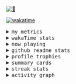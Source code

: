 [![🐙](https://hits.seeyoufarm.com/api/count/incr/badge.svg?url=https%3A%2F%2Fgithub.com%2Fktnkk%2Fhit-counter&count_bg=%23070707&title_bg=%23070707&icon=&icon_color=%23E7E7E7&title=visitors&edge_flat=true)](https://hits.seeyoufarm.com)

[![wakatime](https://wakatime.com/badge/user/43ee8060-219a-4cc8-b7a0-9a681ab5a8a7.svg)](https://wakatime.com/@43ee8060-219a-4cc8-b7a0-9a681ab5a8a7)

<details>
  <summary> <samp>my metrics</samp></summary>
  
  <br>
  
 ![🐳](https://github.com/kkhys/kkhys/blob/main/github-metrics.svg)
  
  ***
</details>

<details>
  <summary> <samp>wakaTime stats</samp></summary>
  
  <br>
  
<!--START_SECTION:waka-->
![Code Time](http://img.shields.io/badge/Code%20Time-1%2C488%20hrs%2040%20mins-blue)

**🐱 My GitHub Data** 

> 📦 5.1 MB Used in GitHub's Storage 
 > 
> 🏆 2,721 Contributions in the Year 2023
 > 
> 💼 Opted to Hire
 > 
> 📜 3 Public Repositories 
 > 
> 🔑 59 Private Repositories 
 > 
**I'm an Early 🐤** 

```text
🌞 Morning                11139 commits       ███████████░░░░░░░░░░░░░░   42.63 % 
🌆 Daytime                6169 commits        ██████░░░░░░░░░░░░░░░░░░░   23.61 % 
🌃 Evening                7511 commits        ███████░░░░░░░░░░░░░░░░░░   28.74 % 
🌙 Night                  1313 commits        █░░░░░░░░░░░░░░░░░░░░░░░░   05.02 % 
```
📅 **I'm Most Productive on Monday** 

```text
Monday                   4814 commits        █████░░░░░░░░░░░░░░░░░░░░   18.42 % 
Tuesday                  4392 commits        ████░░░░░░░░░░░░░░░░░░░░░   16.81 % 
Wednesday                4562 commits        ████░░░░░░░░░░░░░░░░░░░░░   17.46 % 
Thursday                 4182 commits        ████░░░░░░░░░░░░░░░░░░░░░   16.00 % 
Friday                   4417 commits        ████░░░░░░░░░░░░░░░░░░░░░   16.90 % 
Saturday                 1945 commits        ██░░░░░░░░░░░░░░░░░░░░░░░   07.44 % 
Sunday                   1820 commits        ██░░░░░░░░░░░░░░░░░░░░░░░   06.96 % 
```


📊 **This Week I Spent My Time On** 

```text
🕑︎ Time Zone: Asia/Tokyo

💬 Programming Languages: 
Other                    31 hrs 13 mins      █████████████████░░░░░░░░   66.88 % 
Java                     8 hrs 26 mins       █████░░░░░░░░░░░░░░░░░░░░   18.07 % 
HTML                     3 hrs 31 mins       ██░░░░░░░░░░░░░░░░░░░░░░░   07.53 % 
Play2                    1 hr 7 mins         █░░░░░░░░░░░░░░░░░░░░░░░░   02.42 % 
Markdown                 37 mins             ░░░░░░░░░░░░░░░░░░░░░░░░░   01.34 % 

🔥 Editors: 
Chrome                   31 hrs 13 mins      █████████████████░░░░░░░░   66.88 % 
IntelliJ                 15 hrs 21 mins      ████████░░░░░░░░░░░░░░░░░   32.89 % 
RubyMine                 3 mins              ░░░░░░░░░░░░░░░░░░░░░░░░░   00.13 % 
DataGrip                 2 mins              ░░░░░░░░░░░░░░░░░░░░░░░░░   00.10 % 

💻 Operating System: 
Mac                      46 hrs 41 mins      █████████████████████████   100.00 % 
```


 Last Updated on 2023/09/15 18:41:21 UTC
<!--END_SECTION:waka-->
  
  ***
</details>


<details>
  <summary> <samp>now playing</samp></summary>
  
  <br>
 
 [![🐟](https://spotify-github-profile.vercel.app/api/view?uid=31ryofms4dnv7mrohhepo4c4zgqu&cover_image=true&theme=default&show_offline=false&background_color=121212&bar_color=53b14f&bar_color_cover=false)](https://open.spotify.com/user/31ryofms4dnv7mrohhepo4c4zgqu)
  
  ***
</details>

<details>
  <summary> <samp>github readme stats</samp></summary>
  
  <br>
  
 <p align="left"> 
  <img alt="🐠" src="https://github-readme-stats.vercel.app/api?username=kkhys&count_private=true&show_icons=true&theme=dark&include_all_commits=true" />
  <img alt="🐟" src="https://github-readme-stats.vercel.app/api/top-langs/?username=kkhys&layout=compact&theme=dark&langs_count=10&hide=HTML,CSS,SCSS" />
</p>
  
  ***
</details>

<details>
  <summary> <samp>profile trophies</samp></summary>
  
  <br>
  
  [![🐬](https://github-profile-trophy.vercel.app/?username=kkhys&rank=SECRET,SSS,SS,S,AAA,AA,A&theme=darkhub&row=1&margin-w=10&no-bg=true)](https://github.com/ryo-ma/github-profile-trophy)
  
  ***
</details>

<details>
  <summary> <samp>summary cards</samp></summary>
  
  <br>
  
  ![🐋](https://github-profile-summary-cards.vercel.app/api/cards/profile-details?username=kkhys&theme=github_dark)
  ![🦑](https://github-profile-summary-cards.vercel.app/api/cards/repos-per-language?username=kkhys&theme=github_dark)
  ![🦭](https://github-profile-summary-cards.vercel.app/api/cards/most-commit-language?username=kkhys&theme=github_dark)
  ![🦀](https://github-profile-summary-cards.vercel.app/api/cards/stats?username=kkhys&theme=github_dark)
  ![🦈](https://github-profile-summary-cards.vercel.app/api/cards/productive-time?username=kkhys&theme=github_dark)
  
  ***
</details>

<details>
  <summary> <samp>streak stats</samp></summary>
  
  <br>
  
  [![🐠](http://github-readme-streak-stats.herokuapp.com?user=kkhys&theme=dark)](https://git.io/streak-stats)
  
  ***
</details>

<details>
  <summary> <samp>activity graph</samp></summary>
  
  <br>
  
  [![🐡](https://github-readme-activity-graph.cyclic.app/graph?username=kkhys&theme=xcode)](https://github.com/ashutosh00710/github-readme-activity-graph)
  
  ***
</details>
